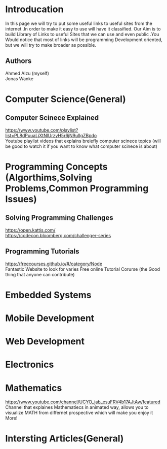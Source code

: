 # Introducation

In this page we will try to put some useful links to useful sites from the internet .In order to make it easy to use will have it classified. Our Aim is to build Library of Links to useful Sites that we can use and even public .You Would notice that most of links will be programming Development oriented, but we will try to make broader as possible.<br />

## Authors
   Ahmed Alzu (myself)<br />
   Jonas Wanke  

# Computer Science(General)

## Computer Scinece Explained
https://www.youtube.com/playlist?list=PL8dPuuaLjXtNlUrzyH5r6jN9ulIgZBpdo<br/>
Youtube playlist  videos that explains breiefly computer scinece topics (will be good to watch it if you want to know what computer scinece is about)

# Programming Concepts (Algorthims,Solving Problems,Common Programming Issues)

## Solving Programming Challenges
https://open.kattis.com/<br />
https://codecon.bloomberg.com/challenger-series<br />
## Programming Tutorials
https://freecourses.github.io/#/category/Node<br />
Fantastic Website to look for varies Free online Tutorial Corurse (the Good thing that anyone can contribute) <br />
# Embedded Systems

# Mobile Development

# Web Development

# Electronics

# Mathematics 
https://www.youtube.com/channel/UCYO_jab_esuFRV4b17AJtAw/featured<br/>
Channel that explaines Mathematiecs in animated way, allows you to visualize MATH from differnet prospective which will make you enjoy it  More!<br />
# Intersting Articles(General)
